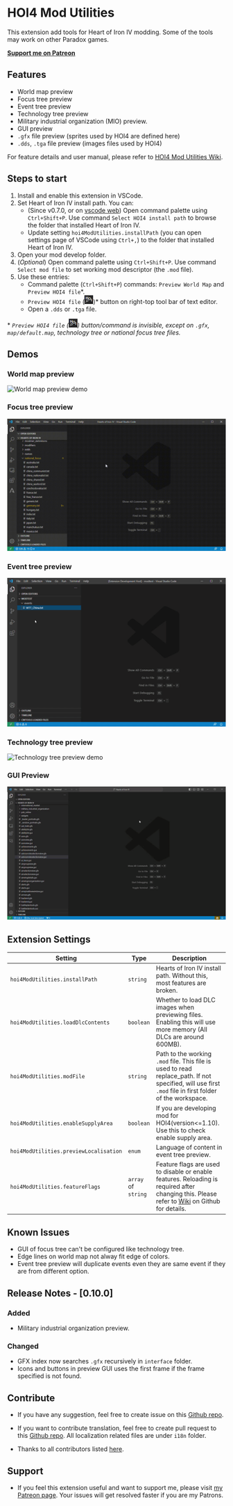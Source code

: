 # HOI4 Mod Utilities

This extension add tools for Heart of Iron IV modding. Some of the tools may work on other Paradox games.

**[Support me on Patreon](https://www.patreon.com/chaofan)**

## Features

* World map preview
* Focus tree preview
* Event tree preview
* Technology tree preview
* Military industrial organization (MIO) preview.
* GUI preview
* `.gfx` file preview (sprites used by HOI4 are defined here)
* `.dds`, `.tga` file preview (images files used by HOI4)

For feature details and user manual, please refer to [HOI4 Mod Utilities Wiki](https://github.com/herbix/hoi4modutilities/wiki).

## Steps to start

1. Install and enable this extension in VSCode.
2. Set Heart of Iron IV install path. You can:
    * (Since v0.7.0, or on [vscode web](https://vscode.dev)) Open command palette using `Ctrl+Shift+P`. Use command `Select HOI4 install path` to browse the folder that installed Heart of Iron IV.
    * Update setting `hoi4ModUtilities.installPath` (you can open settings page of VSCode using `Ctrl+,`) to the folder that installed Heart of Iron IV.
3. Open your mod develop folder.
4. (*Optional*) Open command palette using `Ctrl+Shift+P`. Use command `Select mod file` to set working mod descriptor (the `.mod` file).
5. Use these entries:
    * Command palette (`Ctrl+Shift+P`) commands: `Preview World Map` and `Preview HOI4 file`*.
    * `Preview HOI4 file` (![Preview HOI4 file button](demo/preview-icon.png))* button on right-top tool bar of text editor.
    * Open a `.dds` or `.tga` file.

\* *`Preview HOI4 file` (![Preview HOI4 file button](demo/preview-icon.png)) button/command is invisible, except on `.gfx`, `map/default.map`, technology tree or national focus tree files.*

## Demos

### World map preview

![World map preview demo](demo/5.gif)

### Focus tree preview

![Focus tree preview demo](demo/1.gif)

### Event tree preview

![Event tree preview demo](demo/6.gif)

### Technology tree preview

![Technology tree preview demo](demo/4.gif)

### GUI Preview

![GUI preview demo](demo/7.gif)

## Extension Settings

|Setting|Type|Description|
|-------|----------|--------|
|`hoi4ModUtilities.installPath`|`string`|Hearts of Iron IV install path. Without this, most features are broken.|
|`hoi4ModUtilities.loadDlcContents`|`boolean`|Whether to load DLC images when previewing files. Enabling this will use more memory (All DLCs are around 600MB).|
|`hoi4ModUtilities.modFile`|`string`|Path to the working `.mod` file. This file is used to read replace_path. If not specified, will use first `.mod` file in first folder of the workspace.|
|`hoi4ModUtilities.enableSupplyArea`|`boolean`|If you are developing mod for HOI4(version<=1.10). Use this to check enable supply area.|
|`hoi4ModUtilities.previewLocalisation`|`enum`|Language of content in event tree preview.|
|`hoi4ModUtilities.featureFlags`|`array` of `string`|Feature flags are used to disable or enable features. Reloading is required after changing this. Please refer to [Wiki](https://github.com/herbix/hoi4modutilities/wiki/Feature-flags) on Github for details.|

## Known Issues

* GUI of focus tree can't be configured like technology tree.
* Edge lines on world map not alway fit edge of colors.
* Event tree preview will duplicate events even they are same event if they are from different option.

## Release Notes - [0.10.0]

### Added
* Military industrial organization preview.

### Changed
* GFX index now searches `.gfx` recursively in `interface` folder.
* Icons and buttons in preview GUI uses the first frame if the frame specified is not found.

## Contribute
* If you have any suggestion, feel free to create issue on this [Github repo](https://github.com/herbix/hoi4modutilities).
* If you want to contribute translation, feel free to create pull request to this [Github repo](https://github.com/herbix/hoi4modutilities). All localization related files are under `i18n` folder.

* Thanks to all contributors listed [here](https://github.com/herbix/hoi4modutilities/graphs/contributors).

## Support
* If you feel this extension useful and want to support me, please visit [my Patreon page](https://www.patreon.com/chaofan). Your issues will get resolved faster if you are my Patrons.